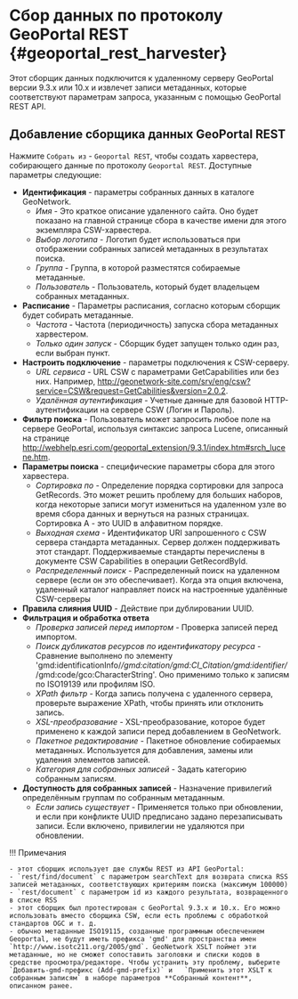 # Сбор данных по протоколу GeoPortal REST {#geoportal_rest_harvester}

Этот сборщик данных подключится к удаленному серверу GeoPortal версии 9.3.x или 10.x и извлечет записи метаданных, которые соответствуют параметрам запроса, указанным с помощью GeoPortal REST API.

## Добавление сборщика данных GeoPortal REST
Нажмите `Собрать из` - `Geoportal REST`, чтобы создать харвестера, собирающего данные по протоколу `Geoportal REST`. Доступные параметры следующие:

-   **Идентификация** - параметры собранных данных в каталоге GeoNetwork.
    -    *Имя* - Это краткое описание удаленного сайта. Оно будет показано на главной странице сбора в качестве имени для этого экземпляра CSW-харвестера.
    -    *Выбор логотипа* - Логотип будет использоваться при отображении собранных записей метаданных в результатах поиска.
    -    *Группа* - Группа, в которой разместятся собираемые метаданные.
    -    *Пользователь* - Пользователь, который будет владельцем собранных метаданных.
-   **Расписание** - Параметры расписания, согласно которым сборщик будет собирать метаданные.
    -    *Частота* - Частота (периодичность) запуска сбора метаданных харвестером.
    -    *Только один запуск* - Сборщик будет запущен только один раз, если выбран пункт.
-   **Настроить подключение** - параметры подключения к CSW-серверу.
    -    *URL сервиса* - URL CSW с параметрами GetCapabilities или без них. Например, <http://geonetwork-site.com/srv/eng/csw?service=CSW&request=GetCabilities&version=2.0.2>.
    -    *Удалённая аутентификация* - Учетные данные для базовой HTTP-аутентификации на сервере CSW (Логин и Пароль).
-   **Фильтр поиска** - Пользователь может запросить любое поле на сервере GeoPortal, используя синтаксис запроса Lucene, описанный на странице <http://webhelp.esri.com/geoportal_extension/9.3.1/index.htm#srch_lucene.htm>.
-   **Параметры поиска** - специфические параметры сбора для этого харвестера.
    -    *Сортировка по* - Определение порядка сортировки для запроса GetRecords. Это может решить проблему для больших наборов, когда некоторые записи могут измениться на удаленном узле во время сбора данных и вернуться на разных страницах. Сортировка A - это UUID в алфавитном порядке.
    -    *Выходная схема* - Идентификатор URI запрошенного с CSW сервера стандарта метаданных. Сервер должен поддерживать этот стандарт. Поддерживаемые стандарты перечислены в документе CSW Capabilities в операции GetRecordById.
    -    *Распределенный поиск* - Распределенный поиск на удаленном сервере (если он это обеспечивает). Когда эта опция включена, удаленный каталог направляет поиск на настроенные удалённые CSW-серверы
-   **Правила слияния UUID** - Действие при дублировании UUID.
-   **Фильтрация и обработка ответа**
    -    *Проверка записей перед импортом* - Проверка записей перед импортом.
    -    *Поиск дубликатов ресурсов по идентификатору ресурса* - Сравнение выполнено по элементу 'gmd:identificationInfo/*/gmd:citation/gmd:CI_Citation/gmd:identifier/*/gmd:code/gco:CharacterString'. Оно применимо только к записям по ISO19139 или профилям ISO.
    -    *XPath фильтр* - Когда запись получена с удаленного сервера, проверьте выражение XPath, чтобы принять или отклонить запись. 
    -    *XSL-преобразование* - XSL-преобразование, которое будет применено к каждой записи перед добавлением в GeoNetwork.
    -    *Пакетное редактирование* - Пакетное обновление собираемых метаданных. Используется для добавления, замены или удаления элементов записей.
    -    *Категория для собранных записей* - Задать категорию собранным записям.
-   **Доступность для собранных записей** - Назначение привилегий определённым группам по собранным метаданным.
    -    *Если запись существует* - Применяется только при обновлении, и если при конфликте UUID предписано задано перезаписывать записи. Если включено, привилегии не удаляются при обновлении.

!!! Примечания

    - этот сборщик использует две службы REST из API GeoPortal:
    - `rest/find/document` с параметром searchText для возврата списка RSS записей метаданных, соответствующих критериям поиска (максимум 100000)
    - `rest/document` с параметром id из каждого результата, возвращенного в списке RSS
    - этот сборщик был протестирован с GeoPortal 9.3.x и 10.x. Его можно использовать вместо сборщика CSW, если есть проблемы с обработкой стандартов OGC и т. д.
    - обычно метаданные ISO19115, созданные программным обеспечением Geoportal, не будут иметь префикса 'gmd' для пространства имен `http://www.isotc211.org/2005/gmd`. GeoNetwork XSLT поймет эти метаданные, но не сможет сопоставить заголовки и списки кодов в средстве просмотра/редакторе. Чтобы устранить эту проблему, выберите `Добавить-gmd-префикс (Add-gmd-prefix)` и   `Применить этот XSLT к собранным записям` в наборе параметров **Собранный контент**, описанном ранее.